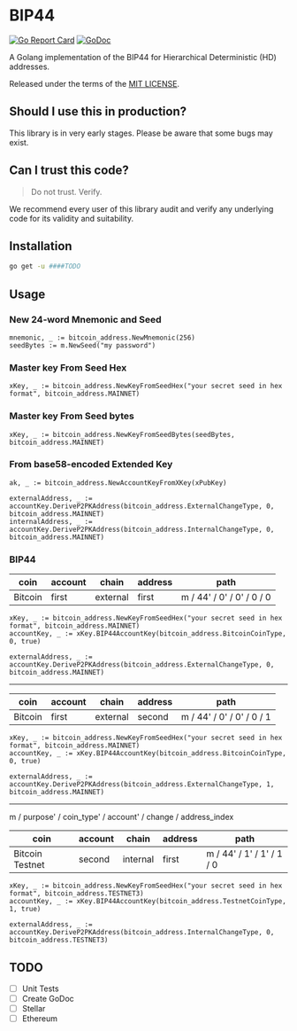 # BIP44
[![Go Report Card](https://goreportcard.com/badge/github.com/algoGuy/EasyMIDI)](https://goreportcard.com/report/github.com/algoGuy/EasyMIDI)
[![GoDoc](https://godoc.org/github.com/algoGuy/EasyMIDI?status.svg)](https://godoc.org/github.com/algoGuy/EasyMIDI)

A Golang implementation of the BIP44 for Hierarchical Deterministic (HD) addresses.

Released under the terms of the [MIT LICENSE](LICENSE).

## Should I use this in production?
This library is in very early stages. Please be aware that some bugs may exist. 

## Can I trust this code?
> Do not trust. Verify.

We recommend every user of this library audit and verify any underlying code for its validity and suitability.

## Installation
```bash 
go get -u ####TODO 
```

## Usage

### New 24-word Mnemonic and Seed
```golang
mnemonic, _ := bitcoin_address.NewMnemonic(256)
seedBytes := m.NewSeed("my password")
```

### Master key From Seed Hex
```golang
xKey, _ := bitcoin_address.NewKeyFromSeedHex("your secret seed in hex format", bitcoin_address.MAINNET)
```

### Master key From Seed bytes
```golang
xKey, _ := bitcoin_address.NewKeyFromSeedBytes(seedBytes, bitcoin_address.MAINNET)
```

### From base58-encoded Extended Key
```golang
ak, _ := bitcoin_address.NewAccountKeyFromXKey(xPubKey)

externalAddress, _ := accountKey.DeriveP2PKAddress(bitcoin_address.ExternalChangeType, 0, bitcoin_address.MAINNET)
internalAddress, _ := accountKey.DeriveP2PKAddress(bitcoin_address.InternalChangeType, 0, bitcoin_address.MAINNET)
```

### BIP44

| coin    | account | chain    | address | path                      |
| ------- | ------- | -------- | ------- | ------------------------- |
| Bitcoin | first   | external | first   | m / 44' / 0' / 0' / 0 / 0 |

```golang 
xKey, _ := bitcoin_address.NewKeyFromSeedHex("your secret seed in hex format", bitcoin_address.MAINNET)
accountKey, _ := xKey.BIP44AccountKey(bitcoin_address.BitcoinCoinType, 0, true)

externalAddress, _ := accountKey.DeriveP2PKAddress(bitcoin_address.ExternalChangeType, 0, bitcoin_address.MAINNET)
```

---

| coin    | account | chain    | address | path                      |
| ------- | ------- | -------- | ------- | ------------------------- |
| Bitcoin | first   | external | second   | m / 44' / 0' / 0' / 0 / 1 |

```golang 
xKey, _ := bitcoin_address.NewKeyFromSeedHex("your secret seed in hex format", bitcoin_address.MAINNET)
accountKey, _ := xKey.BIP44AccountKey(bitcoin_address.BitcoinCoinType, 0, true)

externalAddress, _ := accountKey.DeriveP2PKAddress(bitcoin_address.ExternalChangeType, 1, bitcoin_address.MAINNET)
```

---

m / purpose' / coin_type' / account' / change / address_index

| coin            | account  | chain    | address | path                      |
| --------------- | -------- | -------- | ------- | ------------------------- |
| Bitcoin Testnet | second   | internal | first   | m / 44' / 1' / 1' / 1 / 0 |

```golang 
xKey, _ := bitcoin_address.NewKeyFromSeedHex("your secret seed in hex format", bitcoin_address.TESTNET3)
accountKey, _ := xKey.BIP44AccountKey(bitcoin_address.TestnetCoinType, 1, true)

externalAddress, _ := accountKey.DeriveP2PKAddress(bitcoin_address.InternalChangeType, 0, bitcoin_address.TESTNET3)
```



## TODO
- [ ] Unit Tests
- [ ] Create GoDoc
- [ ] Stellar
- [ ] Ethereum
